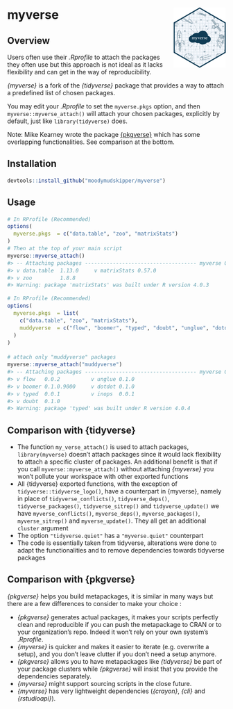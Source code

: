 
<!-- README.md is generated from README.Rmd. Please edit that file -->

# myverse <img src='man/figures/logo.png' align="right" height="139" />

## Overview

Users often use their *.Rprofile* to attach the packages they often use
but this approach is not ideal as it lacks flexibility and can get in
the way of reproducibility.

*{myverse}* is a fork of the *{tidyverse}* package that provides a way
to attach a predefined list of chosen packages.

You may edit your *.Rprofile* to set the `myverse.pkgs` option, and then
`myverse::myverse_attach()` will attach your chosen packages, explicitly
by default, just like `library(tidyverse)` does.

Note: Mike Kearney wrote the package
[{pkgverse}](https://pkgverse.mikewk.com/) which has some overlapping
functionalities. See comparison at the bottom.

## Installation

``` r
devtools::install_github("moodymudskipper/myverse")
```

## Usage

``` r
# In RProfile (Recommended)
options(
  myverse.pkgs  = c("data.table", "zoo", "matrixStats")
)
# Then at the top of your main script
myverse::myverse_attach()
#> -- Attaching packages ------------------------------------ myverse 0.0.0.9000 --
#> v data.table  1.13.0     v matrixStats 0.57.0
#> v zoo         1.8.8
#> Warning: package 'matrixStats' was built under R version 4.0.3
```

``` r
# In RProfile (Recommended)
options(
  myverse.pkgs  = list(
    c("data.table", "zoo", "matrixStats"),
    muddyverse  = c("flow", "boomer", "typed", "doubt", "unglue", "dotdot", "inops")
  )
)

# attach only "muddyverse" packages
myverse::myverse_attach("muddyverse")
#> -- Attaching packages ------------------------------------ myverse 0.0.0.9000 --
#> v flow   0.0.2          v unglue 0.1.0     
#> v boomer 0.1.0.9000     v dotdot 0.1.0     
#> v typed  0.0.1          v inops  0.0.1     
#> v doubt  0.1.0
#> Warning: package 'typed' was built under R version 4.0.4
```

## Comparison with {tidyverse}

  - The function `my_verse_attach()` is used to attach packages,
    `library(myverse)` doesn’t attach packages since it would lack
    flexibility to attach a specific cluster of packages. An additional
    benefit is that if you call `myverse::myverse_attach()` without
    attaching *{myverse}* you won’t pollute your workspace with other
    exported functions
  - All {tidyverse} exported functions, with the exception of
    `tidyverse::tidyverse_logo()`, have a counterpart in {myverse},
    namely in place of `tidyverse_conflicts()`, `tidyverse_deps()`,
    `tidyverse_packages()`, `tidyverse_sitrep()` and
    `tidyverse_update()` we have `myverse_conflicts()`,
    `myverse_deps()`, `myverse_packages()`, `myverse_sitrep()` and
    `myverse_update()`. They all get an additional `cluster` argument
  - The option `"tidyverse.quiet"` has a `"myverse.quiet"` counterpart
  - The code is essentially taken from tidyverse, alterations were done
    to adapt the functionalities and to remove dependencies towards
    tidyverse packages

## Comparison with {pkgverse}

*{pkgverse}* helps you build metapackages, it is similar in many ways
but there are a few differences to consider to make your choice :

  - *{pkgverse}* generates actual packages, it makes your scripts
    perfectly clean and reproducible if you can push the metapackage to
    CRAN or to your organization’s repo. Indeed it won’t rely on your
    own system’s *.Rprofile*.
  - *{myverse}* is quicker and makes it easier to iterate
    (e.g. overwrite a setup), and you don’t leave clutter if you don’t
    need a setup anymore.
  - *{pkgverse}* allows you to have metapackages like *{tidyverse}* be
    part of your package clusters while *{pkgverse}* will insist that
    you provide the dependencies separately.
  - *{myverse}* might support sourcing scripts in the close future.
  - *{myverse}* has very lightweight dependencies (*{crayon}*, *{cli}*
    and *{rstudioapi}*).
